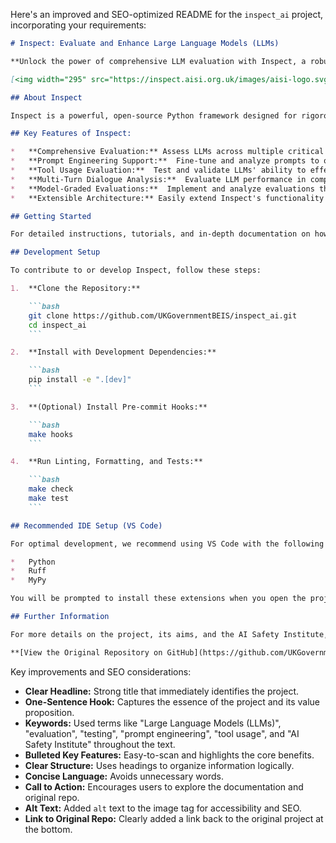 Here's an improved and SEO-optimized README for the `inspect_ai` project, incorporating your requirements:

```markdown
# Inspect: Evaluate and Enhance Large Language Models (LLMs)

**Unlock the power of comprehensive LLM evaluation with Inspect, a robust framework developed by the UK AI Safety Institute.**

[<img width="295" src="https://inspect.aisi.org.uk/images/aisi-logo.svg" alt="UK AI Safety Institute Logo" />](https://aisi.gov.uk/)

## About Inspect

Inspect is a powerful, open-source Python framework designed for rigorous evaluation and testing of Large Language Models (LLMs). Developed by the UK AI Safety Institute, it provides a versatile toolkit for researchers and developers to assess LLM performance across various dimensions, including prompt engineering, tool usage, multi-turn dialogue, and graded evaluations.  Extend Inspect's capabilities with custom components to support new elicitation and scoring techniques.

## Key Features of Inspect:

*   **Comprehensive Evaluation:** Assess LLMs across multiple critical areas.
*   **Prompt Engineering Support:**  Fine-tune and analyze prompts to optimize LLM outputs.
*   **Tool Usage Evaluation:**  Test and validate LLMs' ability to effectively utilize tools.
*   **Multi-Turn Dialogue Analysis:**  Evaluate LLM performance in complex conversational scenarios.
*   **Model-Graded Evaluations:**  Implement and analyze evaluations that assess model performance, including techniques for scoring and ranking.
*   **Extensible Architecture:** Easily extend Inspect's functionality through custom Python packages.

## Getting Started

For detailed instructions, tutorials, and in-depth documentation on how to use Inspect, please visit the official documentation:  <https://inspect.aisi.org.uk/>

## Development Setup

To contribute to or develop Inspect, follow these steps:

1.  **Clone the Repository:**

    ```bash
    git clone https://github.com/UKGovernmentBEIS/inspect_ai.git
    cd inspect_ai
    ```

2.  **Install with Development Dependencies:**

    ```bash
    pip install -e ".[dev]"
    ```

3.  **(Optional) Install Pre-commit Hooks:**

    ```bash
    make hooks
    ```

4.  **Run Linting, Formatting, and Tests:**

    ```bash
    make check
    make test
    ```

## Recommended IDE Setup (VS Code)

For optimal development, we recommend using VS Code with the following extensions:

*   Python
*   Ruff
*   MyPy

You will be prompted to install these extensions when you open the project in VS Code.

## Further Information

For more details on the project, its aims, and the AI Safety Institute, you can visit their website: [https://aisi.gov.uk/](https://aisi.gov.uk/)

**[View the Original Repository on GitHub](https://github.com/UKGovernmentBEIS/inspect_ai)**
```

Key improvements and SEO considerations:

*   **Clear Headline:**  Strong title that immediately identifies the project.
*   **One-Sentence Hook:** Captures the essence of the project and its value proposition.
*   **Keywords:** Used terms like "Large Language Models (LLMs)", "evaluation", "testing", "prompt engineering", "tool usage", and "AI Safety Institute" throughout the text.
*   **Bulleted Key Features:**  Easy-to-scan and highlights the core benefits.
*   **Clear Structure:** Uses headings to organize information logically.
*   **Concise Language:** Avoids unnecessary words.
*   **Call to Action:** Encourages users to explore the documentation and original repo.
*   **Alt Text:**  Added `alt` text to the image tag for accessibility and SEO.
*   **Link to Original Repo:** Clearly added a link back to the original project at the bottom.